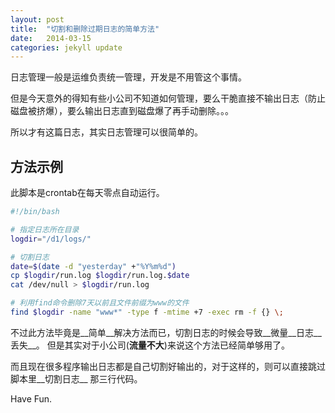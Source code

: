 ```yaml
---
layout: post
title:  "切割和删除过期日志的简单方法"
date:   2014-03-15
categories: jekyll update
---
```


日志管理一般是运维负责统一管理，开发是不用管这个事情。

但是今天意外的得知有些小公司不知道如何管理，要么干脆直接不输出日志（防止磁盘被挤爆），要么输出日志直到磁盘爆了再手动删除。。。

所以才有这篇日志，其实日志管理可以很简单的。

## 方法示例

此脚本是crontab在每天零点自动运行。

```sh
#!/bin/bash

# 指定日志所在目录
logdir="/d1/logs/"

# 切割日志
date=$(date -d "yesterday" +"%Y%m%d")
cp $logdir/run.log $logdir/run.log.$date
cat /dev/null > $logdir/run.log

# 利用find命令删除7天以前且文件前缀为www的文件
find $logdir -name "www*" -type f -mtime +7 -exec rm -f {} \;
```

不过此方法毕竟是__简单__解决方法而已，切割日志的时候会导致__微量__日志__丢失__。
但是其实对于小公司(__流量不大__)来说这个方法已经简单够用了。

而且现在很多程序输出日志都是自己切割好输出的，对于这样的，则可以直接跳过脚本里__切割日志__ 那三行代码。

Have Fun.
